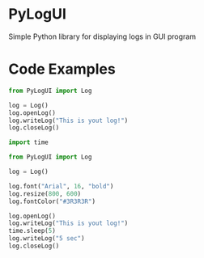 # PyLogUI
Simple Python library for displaying logs in GUI program

# Code Examples
``` python
from PyLogUI import Log

log = Log()
log.openLog()
log.writeLog("This is yout log!")
log.closeLog()
```

``` python
import time

from PyLogUI import Log

log = Log()

log.font("Arial", 16, "bold")
log.resize(800, 600)
log.fontColor("#3R3R3R")

log.openLog()
log.writeLog("This is yout log!")
time.sleep(5)
log.writeLog("5 sec")
log.closeLog()
```

